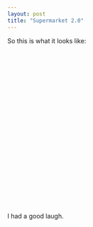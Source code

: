 ```yaml
---
layout: post
title: "Supermarket 2.0"
---
```

So this is what it looks like:

<object width="425" height="350"><param name="movie" value="http://www.youtube.com/v/e9MgHuitMwU"></param><param name="wmode" value="transparent"></param><embed src="http://www.youtube.com/v/e9MgHuitMwU" type="application/x-shockwave-flash" wmode="transparent" width="425" height="350"></embed></object>

I had a good laugh.